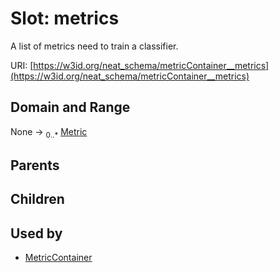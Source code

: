 
# Slot: metrics


A list of metrics need to train a classifier.

URI: [https://w3id.org/neat_schema/metricContainer__metrics](https://w3id.org/neat_schema/metricContainer__metrics)


## Domain and Range

None &#8594;  <sub>0..\*</sub> [Metric](Metric.md)

## Parents


## Children


## Used by

 * [MetricContainer](MetricContainer.md)
